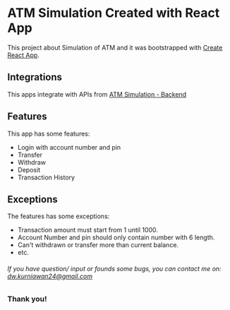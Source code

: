 # ATM Simulation Created with React App

This project about Simulation of ATM and it was bootstrapped with [Create React App](https://github.com/facebook/create-react-app).

## Integrations

This apps integrate with APIs from [ATM Simulation - Backend](https://github.com/dwikikurniawn/atm-simulation)

## Features

This app has some features:

- Login with account number and pin
- Transfer
- Withdraw
- Deposit
- Transaction History

## Exceptions

The features has some exceptions:

- Transaction amount must start from 1 until 1000.
- Account Number and pin should only contain number with 6 length.
- Can't withdrawn or transfer more than current balance.
- etc.

###### If you have question/ input or founds some bugs, you can contact me on: dw.kurniawan24@gmail.com

### Thank you!
